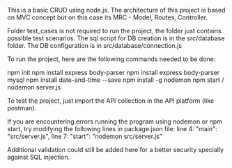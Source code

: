 This is a basic CRUD using node.js.
The architecture of this project is based on MVC concept but on this case its MRC - Model, Routes, Controller.

Folder test_cases is not required to run the project, the folder just contains possible test scenarios.
The sql script for DB creation is in the src/database folder.
The DB configuration is in src/database/connection.js

To run the project, here are the following commands needed to be done:

npm init
npm install express body-parser
npm install express body-parser mysql
npm install date-and-time --save
npm install -g nodemon
npm start / nodemon server.js

To test the project, just import the API collection in the API platform (like postman).

If you are encountering errors running the program using nodemon or npm start,
try modifying the following lines in package.json file:
line 4: "main": "src/server.js",
line 7: "start": "nodemon src/server.js"

Additional validation could still be added here for a better security specially against SQL injection.